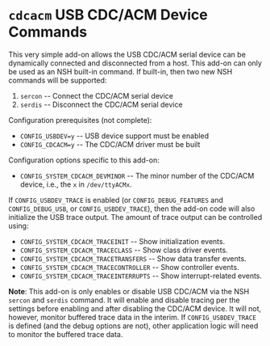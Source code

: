 `cdcacm` USB CDC/ACM Device Commands
====================================

This very simple add-on allows the USB CDC/ACM serial device can be
dynamically connected and disconnected from a host. This add-on can only
be used as an NSH built-in command. If built-in, then two new NSH
commands will be supported:

1.  `sercon` -- Connect the CDC/ACM serial device
2.  `serdis` -- Disconnect the CDC/ACM serial device

Configuration prerequisites (not complete):

-   `CONFIG_USBDEV=y` -- USB device support must be enabled
-   `CONFIG_CDCACM=y` -- The CDC/ACM driver must be built

Configuration options specific to this add-on:

-   `CONFIG_SYSTEM_CDCACM_DEVMINOR` -- The minor number of the CDC/ACM
    device, i.e., the `x` in `/dev/ttyACMx`.

If `CONFIG_USBDEV_TRACE` is enabled (or `CONFIG_DEBUG_FEATURES` and
`CONFIG_DEBUG_USB`, or `CONFIG_USBDEV_TRACE`), then the add-on code will
also initialize the USB trace output. The amount of trace output can be
controlled using:

-   `CONFIG_SYSTEM_CDCACM_TRACEINIT` -- Show initialization events.
-   `CONFIG_SYSTEM_CDCACM_TRACECLASS` -- Show class driver events.
-   `CONFIG_SYSTEM_CDCACM_TRACETRANSFERS` -- Show data transfer events.
-   `CONFIG_SYSTEM_CDCACM_TRACECONTROLLER` -- Show controller events.
-   `CONFIG_SYSTEM_CDCACM_TRACEINTERRUPTS` -- Show interrupt-related
    events.

**Note**: This add-on is only enables or disable USB CDC/ACM via the NSH
`sercon` and `serdis` command. It will enable and disable tracing per
the settings before enabling and after disabling the CDC/ACM device. It
will not, however, monitor buffered trace data in the interim. If
`CONFIG_USBDEV_TRACE` is defined (and the debug options are not), other
application logic will need to monitor the buffered trace data.
